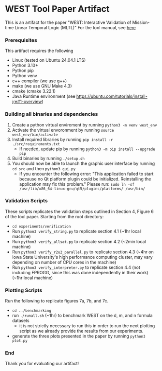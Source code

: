 # WEST Tool Paper Artifact
This is an artifact for the paper "WEST: Interactive Validation of Mission-time Linear Temporal Logic (MLTL)" 
For the tool manual, see [here](src/WEST_Tool_Manual.md)

### Prerequisites
This artifact requires the following
- Linux (tested on Ubuntu 24.04.1 LTS)
- Python 3.10+
- Python pip
- Python venv
- c++ compiler (we use g++)
- make (we use GNU Make 4.3) 
- cmake (cmake 3.22.1)
- Java Runtime environment (see https://ubuntu.com/tutorials/install-jre#1-overview)

### Building all binaries and dependencies
1. Create a python virtual enviroment by running 
`python3 -m venv west_env`
2. Activate the virtual envoronment by running `source west_env/bin/activate`
3. Install required libraries by running `pip install -r ./src/requirements.txt`
    - If needed, update pip by running `python3 -m pip install --upgrade pip`
4. Build binaries by running `./setup.sh`
5. You should now be able to launch the graphic user interface by running `cd src` and then `python3 gui.py`
    - If you encounter the following error: "This application failed to start because no Qt platform plugin could be initialized. Reinstalling the application may fix this problem."
    Please run: `sudo ln -sf /usr/lib/x86_64-linux-gnu/qt5/plugins/platforms/ /usr/bin/`

### Validation Scripts
These scripts replicates the validation steps outlined in Section 4, Figure 6 of the tool paper. Starting from the root directory: 
- `cd experiments/verification` 
- Run `python3 verify_string.py` to replicate section 4.1 (~1hr local machine)
- Run `python3 verify_allsat.py` to replicate section 4.2 (~2min local machine)
- Run `python3 verify_r2u2_parallel.py` to replicate section 4.3 (~4hr on Iowa State University's high performance computing cluster, may vary depending on number of CPU cores in the machine)
- Run `python3 verify_interpreter.py` to replicate section 4.4 (not including FPROGG, since this was done independently in their work) (~1hr local machine)

### Plotting Scripts
Run the following to replicate figures 7a, 7b, and 7c.
- `cd ../benchmarking`
- run `./runall.sh` (~1hr) to benchmark WEST on the d, m, and n formula datasets 
    - it is not strictly necessary to run this in order to run the next plotting script as we already provide the results from our experiments. 
- generate the three plots presented in the paper by running `python3 plot.py`

### End
Thank you for evaluating our artifact! 

